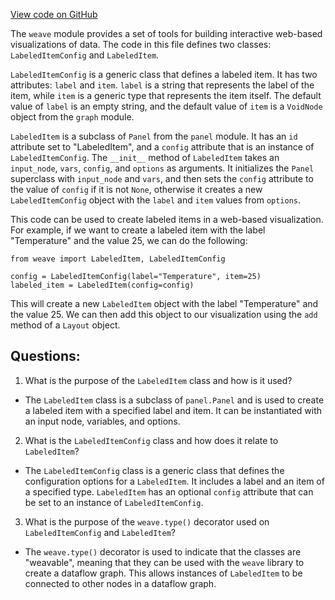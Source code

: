 [View code on GitHub](https://github.com/wandb/weave/weave/panels/panel_labeled_item.py)

The `weave` module provides a set of tools for building interactive web-based visualizations of data. The code in this file defines two classes: `LabeledItemConfig` and `LabeledItem`. 

`LabeledItemConfig` is a generic class that defines a labeled item. It has two attributes: `label` and `item`. `label` is a string that represents the label of the item, while `item` is a generic type that represents the item itself. The default value of `label` is an empty string, and the default value of `item` is a `VoidNode` object from the `graph` module. 

`LabeledItem` is a subclass of `Panel` from the `panel` module. It has an `id` attribute set to "LabeledItem", and a `config` attribute that is an instance of `LabeledItemConfig`. The `__init__` method of `LabeledItem` takes an `input_node`, `vars`, `config`, and `options` as arguments. It initializes the `Panel` superclass with `input_node` and `vars`, and then sets the `config` attribute to the value of `config` if it is not `None`, otherwise it creates a new `LabeledItemConfig` object with the `label` and `item` values from `options`. 

This code can be used to create labeled items in a web-based visualization. For example, if we want to create a labeled item with the label "Temperature" and the value 25, we can do the following:

```
from weave import LabeledItem, LabeledItemConfig

config = LabeledItemConfig(label="Temperature", item=25)
labeled_item = LabeledItem(config=config)
```

This will create a new `LabeledItem` object with the label "Temperature" and the value 25. We can then add this object to our visualization using the `add` method of a `Layout` object.
## Questions: 
 1. What is the purpose of the `LabeledItem` class and how is it used?
- The `LabeledItem` class is a subclass of `panel.Panel` and is used to create a labeled item with a specified label and item. It can be instantiated with an input node, variables, and options.

2. What is the `LabeledItemConfig` class and how does it relate to `LabeledItem`?
- The `LabeledItemConfig` class is a generic class that defines the configuration options for a `LabeledItem`. It includes a label and an item of a specified type. `LabeledItem` has an optional `config` attribute that can be set to an instance of `LabeledItemConfig`.

3. What is the purpose of the `weave.type()` decorator used on `LabeledItemConfig` and `LabeledItem`?
- The `weave.type()` decorator is used to indicate that the classes are "weavable", meaning that they can be used with the `weave` library to create a dataflow graph. This allows instances of `LabeledItem` to be connected to other nodes in a dataflow graph.
